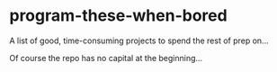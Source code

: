 # program-these-when-bored
A list of good, time-consuming projects to spend the rest of prep on...

Of course the repo has no capital at the beginning...
